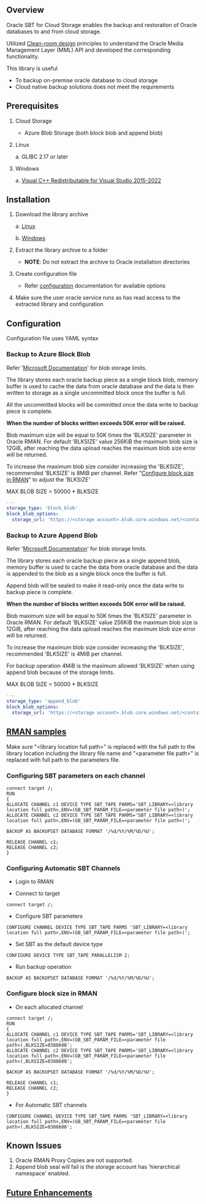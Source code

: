 ## Overview

Oracle SBT for Cloud Storage enables the backup and restoration of Oracle databases to and from cloud storage.

Utilized [Clean-room design](https://en.wikipedia.org/wiki/Clean-room_design) principles to understand the Oracle Media Management Layer (MML) API and developed the corresponding functionality.

This library is useful

- To backup on-premise oracle database to cloud storage
- Cloud native backup solutions does not meet the requirements


## Prerequisites

1. Cloud Storage

    - Azure Blob Storage (both block blob and append blob)

2. Linux

   a. GLIBC 2.17 or later

3. Windows

   a. [Visual C++ Redistributable for Visual Studio 2015-2022](https://learn.microsoft.com/en-us/cpp/windows/latest-supported-vc-redist?view=msvc-170#latest-microsoft-visual-c-redistributable-version)


## Installation

1. Download the library archive

   a. [Linux](https://sasgrsv2cind59037.blob.core.windows.net/oracle-sbt/1.0.0.0/gbosfcs-1.0.0-linux-x64.tar.gz)
   
   b. [Windows](https://sasgrsv2cind59037.blob.core.windows.net/oracle-sbt/1.0.0.0/gbosfcs-1.0.0.0-windows-x64.zip)

2. Extract the library archive to a folder

    - **NOTE**: Do not extract the archive to Oracle installation directories

3. Create configuration file

    - Refer [configuration](#configuration) documentation for available options

4. Make sure the user oracle service runs as has read access to the extracted library and configuration


## Configuration

Configuration file uses YAML syntax

### Backup to Azure Block Blob

Refer '[Microsoft Documentation](https://learn.microsoft.com/en-us/azure/storage/blobs/scalability-targets#scale-targets-for-blob-storage)' for blob storage limits.

The library stores each oracle backup piece as a single block blob, memory buffer is used to cache the data from oracle database and the data is then written to storage as a single uncommitted block once the buffer is full. 

All the uncommitted blocks will be committed once the data write to backup piece is complete.

**When the number of blocks written exceeds 50K error will be raised.**

Blob maximum size will be equal to 50K times the 'BLKSIZE' parameter in Oracle RMAN. For default 'BLKSIZE' value 256KiB the maximum blob size is 12GiB, after reaching the data upload reaches the maximum blob size error will be returned.

To increase the maximum blob size consider increasing the 'BLKSIZE', recommended 'BLKSIZE' is 8MiB per channel. Refer "[Configure block size in RMAN](#configure-block-size-in-rman)" to adjust the 'BLKSIZE'

MAX BLOB SIZE = 50000 * BLKSIZE

```yaml
---
storage_type: 'block_blob'
block_blob_options:
  storage_url: 'https://<storage account>.blob.core.windows.net/<container name>/<key prefix : optional>/?<sas token>'
```


### Backup to Azure Append Blob

Refer '[Microsoft Documentation](https://learn.microsoft.com/en-us/azure/storage/blobs/scalability-targets#scale-targets-for-blob-storage)' for blob storage limits.

The library stores each oracle backup piece as a single append blob, memory buffer is used to cache the data from oracle database and the data is appended to the blob as a single block once the buffer is full.

Append blob will be sealed to make it read-only once the data write to backup piece is complete.

**When the number of blocks written exceeds 50K error will be raised.**

Blob maximum size will be equal to 50K times the 'BLKSIZE' parameter in Oracle RMAN. For default 'BLKSIZE' value 256KiB the maximum blob size is 12GiB, after reaching the data upload reaches the maximum blob size error will be returned.

To increase the maximum blob size consider increasing the 'BLKSIZE', recommended 'BLKSIZE' is 4MiB per channel.

For backup operation 4MiB is the maximum allowed 'BLKSIZE' when using append blob because of the storage limits.

MAX BLOB SIZE = 50000 * BLKSIZE

```yaml
---
storage_type: 'append_blob'
block_blob_options:
  storage_url: 'https://<storage account>.blob.core.windows.net/<container name>/<key prefix : optional>/?<sas token>'
```


## [RMAN samples](./RMAN_SAMPLES.md)

Make sure "&lt;library location full path&gt;" is replaced with the full path to the library location including the library file name and "&lt;parameter file path&gt;" is replaced with full path to the parameters file.

### Configuring SBT parameters on each channel

```
connect target /;
RUN
{
ALLOCATE CHANNEL c1 DEVICE TYPE SBT_TAPE PARMS='SBT_LIBRARY=<library location full path>,ENV=(GB_SBT_PARAM_FILE=<parameter file path>)';
ALLOCATE CHANNEL c2 DEVICE TYPE SBT_TAPE PARMS='SBT_LIBRARY=<library location full path>,ENV=(GB_SBT_PARAM_FILE=<parameter file path>)';

BACKUP AS BACKUPSET DATABASE FORMAT '/%d/%Y/%M/%D/%U';

RELEASE CHANNEL c1;
RELEASE CHANNEL c2;
}
```

### Configuring Automatic SBT Channels

  - Login to RMAN

  - Connect to target

  ```
  connect target /;
  ```

  - Configure SBT parameters

  ```
  CONFIGURE CHANNEL DEVICE TYPE SBT_TAPE PARMS 'SBT_LIBRARY=<library location full path>,ENV=(GB_SBT_PARAM_FILE=<parameter file path>)';
  ```

  - Set SBT as the default device type

  ```
  CONFIGURE DEVICE TYPE SBT_TAPE PARALLELISM 2;
  ```

  - Run backup operation

  ```
  BACKUP AS BACKUPSET DATABASE FORMAT '/%d/%Y/%M/%D/%U';
  ```

### Configure block size in RMAN

  - On each allocated channel

  ```
  connect target /;
  RUN
  {
  ALLOCATE CHANNEL c1 DEVICE TYPE SBT_TAPE PARMS='SBT_LIBRARY=<library location full path>,ENV=(GB_SBT_PARAM_FILE=<parameter file path>),BLKSIZE=8388608';
  ALLOCATE CHANNEL c2 DEVICE TYPE SBT_TAPE PARMS='SBT_LIBRARY=<library location full path>,ENV=(GB_SBT_PARAM_FILE=<parameter file path>),BLKSIZE=8388608';

  BACKUP AS BACKUPSET DATABASE FORMAT '/%d/%Y/%M/%D/%U';

  RELEASE CHANNEL c1;
  RELEASE CHANNEL c2;
  }
  ```

  - For Automatic SBT channels

  ```
  CONFIGURE CHANNEL DEVICE TYPE SBT_TAPE PARMS 'SBT_LIBRARY=<library location full path>,ENV=(GB_SBT_PARAM_FILE=<parameter file path>),BLKSIZE=8388608';
  ```


## Known Issues

1. Oracle RMAN Proxy Copies are not supported.
2. Append blob seal will fail is the storage account has 'hierarchical namespace' enabled.


## [Future Enhancements](https://github.com/Gold-Bull/oracle-sbt/issues?q=is%3Aissue+is%3Aopen+label%3Aenhancement+label%3Aenhancement-accepted)
